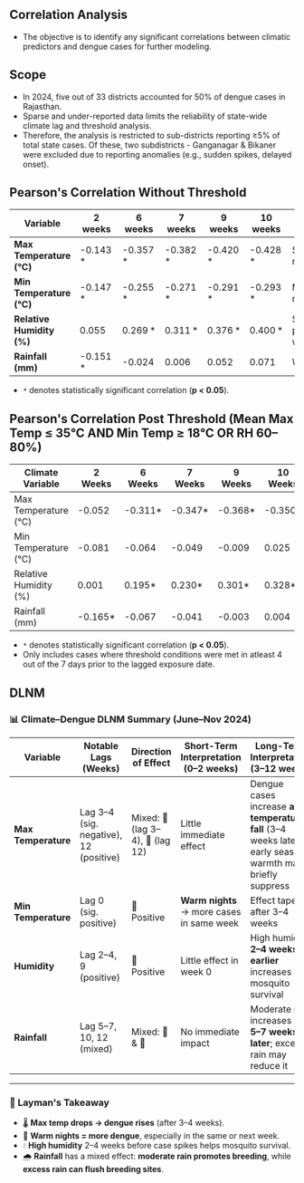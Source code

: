 ## Correlation Analysis
 
- The objective is to identify any significant correlations between climatic predictors and dengue cases for further modeling.

## Scope
* In 2024, five out of 33 districts accounted for 50% of dengue cases in Rajasthan.
* Sparse and under-reported data limits the reliability of state-wide climate lag and threshold analysis.
* Therefore, the analysis is restricted to sub-districts reporting ≥5% of total state cases. Of these,  two subdistricts - Ganganagar & Bikaner were excluded due to reporting anomalies (e.g., sudden spikes, delayed onset).
  
## Pearson's Correlation Without Threshold 
   
| **Variable**              | 2 weeks | 6 weeks | 7 weeks | 9 weeks | **10 weeks** | Association|
|---------------------------|-------------|-------------|-------------|-------------|--------------|-----------------------------|
| **Max Temperature (°C)**  | -0.143 *     | -0.357 *     | -0.382 *     | -0.420 *     | -0.428 *      | Strong negative             |
| **Min Temperature (°C)**  | -0.147 *     | -0.255 *     | -0.271 *     | -0.291 *     | -0.293 *      | Moderate negative           |
| **Relative Humidity (%)** | 0.055        | 0.269 *      | 0.311 *      | 0.376 *      | 0.400 *       | Strong positive (≥6 weeks)  |
| **Rainfall (mm)**         | -0.151 *     | -0.024       | 0.006        | 0.052        | 0.071         | Weak/unclear                |
* `*` denotes statistically significant correlation (**p < 0.05**).

## Pearson's Correlation Post Threshold (Mean Max Temp ≤ 35°C AND Min Temp ≥ 18°C OR RH 60–80%)

| Climate Variable        | 2 Weeks   | 6 Weeks   | 7 Weeks   | 9 Weeks   | 10 Weeks  | Association |
|-------------------------|-------------|-----------|-----------|-----------|-----------|-----------|
| Max Temperature (°C)    | -0.052    | -0.311*   | -0.347*   | -0.368*   | -0.350*   | Moderate negative    |
| Min Temperature (°C)    |  -0.081    | -0.064    | -0.049    | -0.009    | 0.025     |Weak/unclear    |
| Relative Humidity (%)   |  0.001     | 0.195*    | 0.230*    | 0.301*    | 0.328*    |Moderate positive    |
| Rainfall (mm)           |  -0.165*   | -0.067    | -0.041    | -0.003    | 0.004     |Weak/unclear       |

* `*` denotes statistically significant correlation (**p < 0.05**).
* Only includes cases where threshold conditions were met in atleast 4 out of the 7 days prior to the lagged exposure date.

## DLNM

### 📊 Climate–Dengue DLNM Summary (June–Nov 2024)

| **Variable**        | **Notable Lags (Weeks)**      | **Direction of Effect**   | **Short-Term Interpretation (0–2 weeks)**              | **Long-Term Interpretation (3–12 weeks)**                           | **Cumulative Effect** |
|---------------------|-------------------------------|----------------------------|--------------------------------------------------------|---------------------------------------------------------------------|------------------------|
| **Max Temperature** | Lag 3–4 (sig. negative), 12 (positive) | Mixed: 🔻 (lag 3–4), 🔺 (lag 12) | Little immediate effect                                 | Dengue cases increase **as temperatures fall** (3–4 weeks later); early season warmth may briefly suppress | **–0.18**              |
| **Min Temperature** | Lag 0 (sig. positive)          | 🔺 Positive                 | **Warm nights** → more cases in same week              | Effect tapers after 3–4 weeks                                       | **+0.10**              |
| **Humidity**        | Lag 2–4, 9 (positive)          | 🔺 Positive                 | Little effect in week 0                                 | High humidity **2–4 weeks earlier** increases mosquito survival     | **+0.07**              |
| **Rainfall**        | Lag 5–7, 10, 12 (mixed)        | Mixed: 🔺 & 🔻              | No immediate impact                                     | Moderate rain increases risk **5–7 weeks later**; excess rain may reduce it | **≈0**                 |

---

### 🧾 Layman's Takeaway

- 🌡️ **Max temp drops → dengue rises** (after 3–4 weeks).
- 🌙 **Warm nights = more dengue**, especially in the same or next week.
- 💧 **High humidity** 2–4 weeks before case spikes helps mosquito survival.
- 🌧️ **Rainfall** has a mixed effect: **moderate rain promotes breeding**, while **excess rain can flush breeding sites**.


